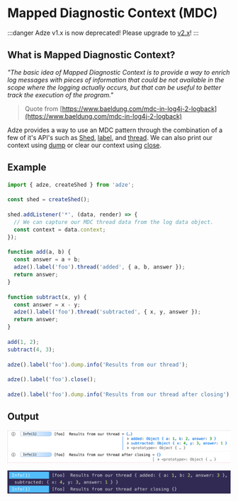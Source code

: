 # Mapped Diagnostic Context (MDC)

:::danger
Adze v1.x is now deprecated! Please upgrade to [v2.x](https://adzejs.com/)!
:::

## What is Mapped Diagnostic Context?

_"The basic idea of Mapped Diagnostic Context is to provide a way to enrich log messages with pieces of information that could be not available in the scope where the logging actually occurs, but that can be useful to better track the execution of the program."_

> Quote from [https://www.baeldung.com/mdc-in-log4j-2-logback](https://www.baeldung.com/mdc-in-log4j-2-logback)

Adze provides a way to use an MDC pattern through the combination of a few of it's API's such as [Shed](shed-concepts.md), [label](modifiers.md#label), and [thread](other-terminators.md#thread). We can also print our context using [dump](modifiers.md#dump) or clear our context using [close](modifiers.md#close).

## Example

```javascript
import { adze, createShed } from 'adze';

const shed = createShed();

shed.addListener('*', (data, render) => {
  // We can capture our MDC thread data from the log data object.
  const context = data.context;
});

function add(a, b) {
  const answer = a + b;
  adze().label('foo').thread('added', { a, b, answer });
  return answer;
}

function subtract(x, y) {
  const answer = x - y;
  adze().label('foo').thread('subtracted', { x, y, answer });
  return answer;
}

add(1, 2);
subtract(4, 3);

adze().label('foo').dump.info('Results from our thread');

adze().label('foo').close();

adze().label('foo').dump.info('Results from our thread after closing');
```

## Output

![close example output](./examples/close-example.png)

![close example output in the terminal](./examples/close-terminal-example.png)
